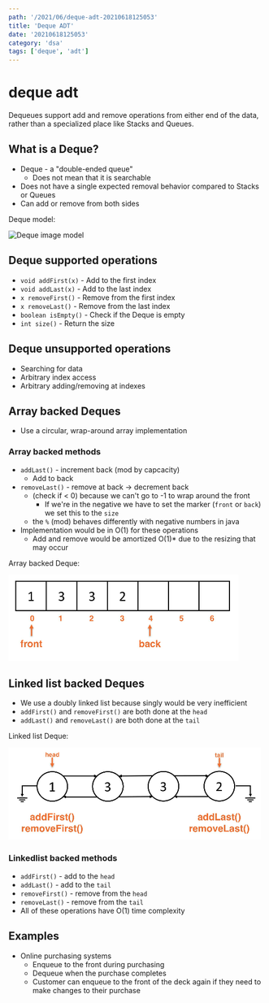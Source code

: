 ```yaml
---
path: '/2021/06/deque-adt-20210618125053'
title: 'Deque ADT'
date: '20210618125053'
category: 'dsa'
tags: ['deque', 'adt']
---
```


# deque adt
Dequeues support add and remove operations from either end of the data, rather
than a specialized place like Stacks and Queues.

## What is a Deque?
* Deque - a "double-ended queue"
    * Does not mean that it is searchable
* Does not have a single expected removal behavior compared to Stacks or Queues
* Can add or remove from both sides

Deque model:


![Deque image model](./20210618125210-img-24.png)

## Deque supported operations
* `void addFirst(x)` - Add to the first index
* `void addLast(x)` - Add to the last index
* `x removeFirst()` - Remove from the first index
* `x removeLast()` - Remove from the last index
* `boolean isEmpty()` - Check if the Deque is empty
* `int size()` - Return the size

## Deque unsupported operations
* Searching for data
* Arbitrary index access
* Arbitrary adding/removing at indexes

## Array backed Deques
* Use a circular, wrap-around array implementation

### Array backed methods
* `addLast()` - increment back (mod by capcacity)
    * Add to back
* `removeLast()` - remove at back -> decrement back
    * (check if < 0) because we can't go to -1 to wrap around the front
        * If we're in the negative we have to set the marker (`front` or `back`) we set this to the `size`
    * the `%` (mod) behaves differently with negative numbers in java
* Implementation would be in O(1) for these operations
    * Add and remove would be amortized O(1)\* due to the resizing that may occur

Array backed Deque:


![Array backed Deque model](./20210618125933-img-1.png)

## Linked list backed Deques
* We use a doubly linked list because singly would be very inefficient
* `addFirst()` and `removeFirst()` are both done at the `head`
* `addLast()` and `removeLast()` are both done at the `tail`

Linked list Deque:


![Linked list Deque model](./20210618130116-img-2.png)

### Linkedlist backed methods
* `addFirst()` - add to the `head`
* `addLast()` - add to the `tail`
* `removeFirst()` - remove from the `head`
* `removeLast()` - remove from the `tail`
* All of these operations have O(1) time complexity

## Examples
* Online purchasing systems
    * Enqueue to the front during purchasing
    * Dequeue when the purchase completes
    * Customer can enqueue to the front of the deck again if they need to make changes to their purchase

